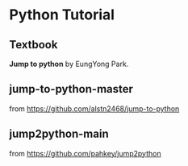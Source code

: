 # Python Tutorial

## Textbook
**Jump to python** by EungYong Park.


## jump-to-python-master
from https://github.com/alstn2468/jump-to-python

## jump2python-main
from https://github.com/pahkey/jump2python

